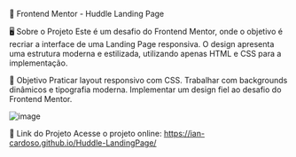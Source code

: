 🎨 Frontend Mentor - Huddle Landing Page

🖥️ Sobre o Projeto
Este é um desafio do Frontend Mentor, onde o objetivo é recriar a interface de uma Landing Page responsiva. O design apresenta uma estrutura moderna e estilizada, utilizando apenas HTML e CSS para a implementação.

🎯 Objetivo
Praticar layout responsivo com CSS.
Trabalhar com backgrounds dinâmicos e tipografia moderna.
Implementar um design fiel ao desafio do Frontend Mentor.

![image](https://github.com/user-attachments/assets/b3ebe716-e95a-4c37-a94e-a2370267fd8c)

🔗 Link do Projeto
Acesse o projeto online: https://ian-cardoso.github.io/Huddle-LandingPage/
